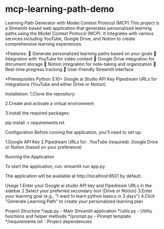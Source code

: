# mcp-learning-path-demo
Learning Path Generator with Model Context Protocol (MCP)
This project is a Streamlit-based web application that generates personalized learning paths using the Model Context Protocol (MCP). It integrates with various services including YouTube, Google Drive, and Notion to create comprehensive learning experiences.

*Features:
🎯 Generate personalized learning paths based on your goals
🎥 Integration with YouTube for video content
📁 Google Drive integration for document storage
📝 Notion integration for note-taking and organization
🚀 Real-time progress tracking
🎨 User-friendly Streamlit interface

*Prerequisites
Python 3.10+
Google ai Studio API Key
Pipedream URLs for integrations (YouTube and either Drive or Notion)


Installation:
1.Clone the repository:

2.Create and activate a virtual environment:

3.Install the required packages:

pip install -r requirements.txt

Configuration
Before running the application, you'll need to set up:

1.Google API Key
2.Pipedream URLs for:
 .YouTube (required)
 .Google Drive or Notion (based on your preference)


Running the Application

To start the application, run:
   streamlit run app.py

The application will be available at http://localhost:8501 by default.

Usage
1.Enter your Google ai studio API key and Pipedream URLs in the sidebar
2.Select your preferred secondary tool (Drive or Notion)
3.Enter your learning goal (e.g., "I want to learn python basics in 3 days")
4.Click "Generate Learning Path" to create your personalized learning plan


Project Structure
*/app.py - Main Streamlit application
*/utils.py - Utility functions and helper methods
*/prompt.py - Prompt template
*/requirements.txt - Project dependencies
 

 






